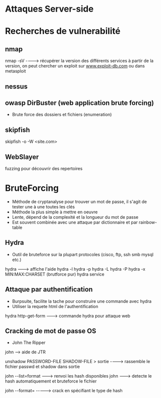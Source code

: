 # Attaques Server-side

# Recherches de vulnerabilité

## nmap

nmap -sV <ip> ----> récupérer la version des différents services
à partir de la version, on peut chercher un exploit sur www.exploit-db.com
ou dans metasploit

## nessus

## owasp DirBuster (web application brute forcing)

- Brute force des dossiers et fichiers (enumeration)

## skipfish

skipfish -o <sortie> -W <wordlist> <site.com>

## WebSlayer

fuzzing pour découvrir des repertoires

# BruteForcing

- Méthode de cryptanalyse pour trouver un mot de passe, il s'agit de tester une à une
toutes les clés
- Méthode la plus simple à mettre en oeuvre
- Lente, dépend de la complexité et la longueur du mot de passe
- Est souvent combinée avec une attaque par dictionnaire et par rainbow-table

## Hydra

- Outil de bruteforce sur la plupart protocoles (cisco, ftp, ssh smb mysql etc.)

hydra ---> affiche l'aide
hydra -l <login>
hydra -p <motdepasse>
hydra -L <fichierlogin>
hydra -P <fichiermotdepasse>
hydra -x MIN:MAX:CHARSET (brutforce pur)
hydra service

## Attaque par authentification

- Burpsuite, facilite la tache pour construire une commande avec hydra
- Utiliser la requete html de l'authentification

hydra http-get-form ---> commande hydra pour attaque web

## Cracking de mot de passe OS
 
- John The Ripper

john --> aide de JTR

unshadow PASSWORD-FILE SHADOW-FILE > sortie ----> rassemble le fichier passwd et shadow dans sortie

john --list=format ---> renvoi les hash disponibles
john <fichiermotsdepasse> ---> detecte le hash automatiquement et bruteforce le fichier

john <fichiermotdepasse> --format=<type> -----> crack en spécifiant le type de hash
